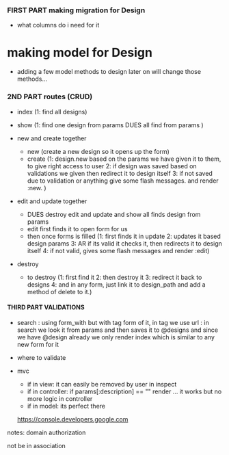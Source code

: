 ### FIRST PART making migration for Design
 * what columns do i need for it
 
 # making model for Design 
 * adding a few model methods to design later on will change those methods... 

 ###  2ND PART routes (CRUD)
 * index (1: find all designs)
 * show (1: find one design from params DUES all find from params )
 * new and create together 
     - new (create a new design so it opens up the form)
     - create (1: design.new based on the params we have given it to them, to give right access to user
               2: if design was saved based on validations we given then redirect it to design itself
               3: if not saved due to validation or anything give some flash messages. and render :new. )

* edit and update together
    - DUES destroy edit and update and show all finds design from params
    - edit first finds it to open form for us
    - then once forms is filled (1: first finds it in update 
                                 2: updates it based design params
                                 3: AR if its valid it checks it, then redirects it to design itself
                                 4: if not valid, gives some flash messages and render :edit)
* destroy
    - to destroy (1: first find it 
                  2: then destroy it
                  3: redirect it back to designs
                  4: and in any form, just link it to design_path and add a method of delete to it.)

#### THIRD PART VALIDATIONS 
* search : using form_with but with tag form of it, in tag we use url
         : in search we look it from params and then saves it to @designs and since we have @design already we only render index which is similar to any new form for it

* where to validate
 - mvc
   - if in view: it can easily be removed by user in inspect
   - if in controller: if params[:description] == "" render ... it works but no more logic in controller 
   - if in model: its perfect there      

   https://console.developers.google.com        



notes: domain authorization




not be in association 